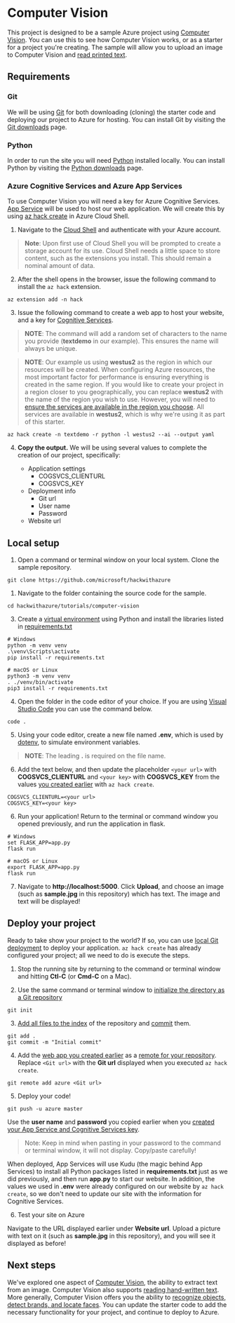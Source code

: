 # Computer Vision

This project is designed to be a sample Azure project using [Computer Vision](https://azure.microsoft.com/services/cognitive-services/computer-vision/). You can use this to see how Computer Vision works, or as a starter for a project you're creating. The sample will allow you to upload an image to Computer Vision and [read printed text](https://docs.microsoft.com/azure/cognitive-services/computer-vision/concept-recognizing-text).

## Requirements

### Git

We will be using [Git](https://git-scm.com/) for both downloading (cloning) the starter code and deploying our project to Azure for hosting. You can install Git by visiting the [Git downloads](https://git-scm.com/downloads) page.

### Python

In order to run the site you will need [Python](https://python.org) installed locally. You can install Python by visiting the [Python downloads](https://www.python.org/downloads/) page.

### Azure Cognitive Services and Azure App Services

To use Computer Vision you will need a key for Azure Cognitive Services. [App Service](https://azure.microsoft.com/services/app-service/) will be used to host our web application. We will create this by using [az hack create](../../az-hack.md) in Azure Cloud Shell.

1. Navigate to the [Cloud Shell](https://shell.azure.com) and authenticate with your Azure account.

> **Note**: Upon first use of Cloud Shell you will be prompted to create a storage account for its use. Cloud Shell needs a little space to store content, such as the extensions you install. This should remain a nominal amount of data.

2. After the shell opens in the browser, issue the following command to install the `az hack` extension.

``` shell
az extension add -n hack
```

3. Issue the following command to create a web app to host your website, and a key for [Cognitive Services](https://azure.microsoft.com/services/cognitive-services/).

> **NOTE**: The command will add a random set of characters to the name you provide (**textdemo** in our example). This ensures the name will always be unique.

> **NOTE**: Our example us using **westus2** as the region in which our resources will be created. When configuring Azure resources, the most important factor for performance is ensuring everything is created in the same region. If you would like to create your project in a region closer to you geographically, you can replace **westus2** with the name of the region you wish to use. However, you will need to [ensure the services are available in the region you choose](https://azure.microsoft.com/global-infrastructure/services/?products=all). All services are available in **westus2**, which is why we're using it as part of this starter.

``` shell
az hack create -n textdemo -r python -l westus2 --ai --output yaml
```

4. **Copy the output.** We will be using several values to complete the creation of our project, specifically:

   - Application settings
     - COGSVCS_CLIENTURL
     - COGSVCS_KEY
   - Deployment info
     - Git url
     - User name
     - Password
   - Website url

## Local setup

1. Open a command or terminal window on your local system. Clone the sample repository.

``` shell
git clone https://github.com/microsoft/hackwithazure
```

1. Navigate to the folder containing the source code for the sample.

``` shell
cd hackwithazure/tutorials/computer-vision
```

3. Create a [virtual environment](https://docs.python.org/3/tutorial/venv.html) using Python and install the libraries listed in [requirements.txt](./requirements.txt)

``` shell
# Windows
python -m venv venv
.\venv\Scripts\activate
pip install -r requirements.txt

# macOS or Linux
python3 -m venv venv
. ./venv/bin/activate
pip3 install -r requirements.txt
```

4. Open the folder in the code editor of your choice. If you are using [Visual Studio Code](https://code.visualstudio.com/) you can use the command below.

``` shell
code .
```

5. Using your code editor, create a new file named **.env**, which is used by [dotenv](https://github.com/theskumar/python-dotenv), to simulate environment variables.

> **NOTE**: The leading **.** is required on the file name.

6. Add the text below, and then update the placeholder `<your url>` with **COGSVCS_CLIENTURL** and `<your key>` with **COGSVCS_KEY** from the values [you created earlier](#azure-cognitive-services-and-azure-app-services) with `az hack create`.

``` shell
COGSVCS_CLIENTURL=<your url>
COGSVCS_KEY=<your key>
```

6. Run your application! Return to the terminal or command window you opened previously, and run the application in flask.

``` shell
# Windows
set FLASK_APP=app.py
flask run

# macOS or Linux
export FLASK_APP=app.py
flask run
```

7. Navigate to **http://localhost:5000**. Click **Upload**, and choose an image (such as **sample.jpg** in this repository) which has text. The image and text will be displayed!

## Deploy your project

Ready to take show your project to the world? If so, you can use [local Git deployment](https://docs.microsoft.com/azure/app-service/deploy-local-git) to deploy your application. `az hack create` has already configured your project; all we need to do is execute the steps.

1. Stop the running site by returning to the command or terminal window and hitting **Ctl-C** (or **Cmd-C** on a Mac).

2. Use the same command or terminal window to [initialize the directory as a Git repository](https://git-scm.com/docs/git-init)

``` shell
git init
```

3. [Add all files to the index](https://git-scm.com/docs/git-add) of the repository and [commit](https://git-scm.com/docs/git-commit) them.

``` shell
git add .
git commit -m "Initial commit"
```

4. Add the [web app you created earlier](#azure-cognitive-services-and-azure-app-services) as a [remote for your repository](https://git-scm.com/docs/git-remote). Replace `<Git url>` with the **Git url** displayed when you executed `az hack create`.

``` shell
git remote add azure <Git url>
```

5. Deploy your code!

``` shell
git push -u azure master
```

Use the **user name** and **password** you copied earlier when you [created your App Service and Cognitive Services key](#azure-cognitive-services-and-azure-app-services). 

> Note: Keep in mind when pasting in your password to the command or terminal window, it will not display. Copy/paste carefully!

When deployed, App Services will use Kudu (the magic behind App Services) to install all Python packages listed in **requirements.txt** just as we did previously, and then run **app.py** to start our website. In addition, the values we used in **.env** were already configured on our website by `az hack create`, so we don't need to update our site with the information for Cognitive Services.

6. Test your site on Azure

Navigate to the URL displayed earlier under **Website url**. Upload a picture with text on it (such as **sample.jpg** in this repository), and you will see it displayed as before!

## Next steps

We've explored one aspect of [Computer Vision](https://azure.microsoft.com/services/cognitive-services/computer-vision/), the ability to extract text from an image. Computer Vision also supports [reading hand-written text](https://docs.microsoft.com/azure/cognitive-services/computer-vision/quickstarts-sdk/python-sdk#read-printed-and-handwritten-text). More generally, Computer Vision offers you the ability to [recognize objects, detect brands, and locate faces](https://docs.microsoft.com/azure/cognitive-services/computer-vision/quickstarts-sdk/python-sdk#analyze-an-image). You can update the starter code to add the necessary functionality for your project, and continue to deploy to Azure.
